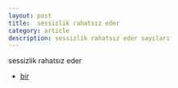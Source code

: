 ```yaml
---
layout: post
title:  sessizlik rahatsız eder
category: article 
description: sessizlik rahatsız eder sayıları
---
```


sessizlik rahatsız eder

- [bir](https://drive.google.com/file/d/1VqpbBM493jlBdOFFKtykqOISQMHw_nhd/view?usp=sharing)

